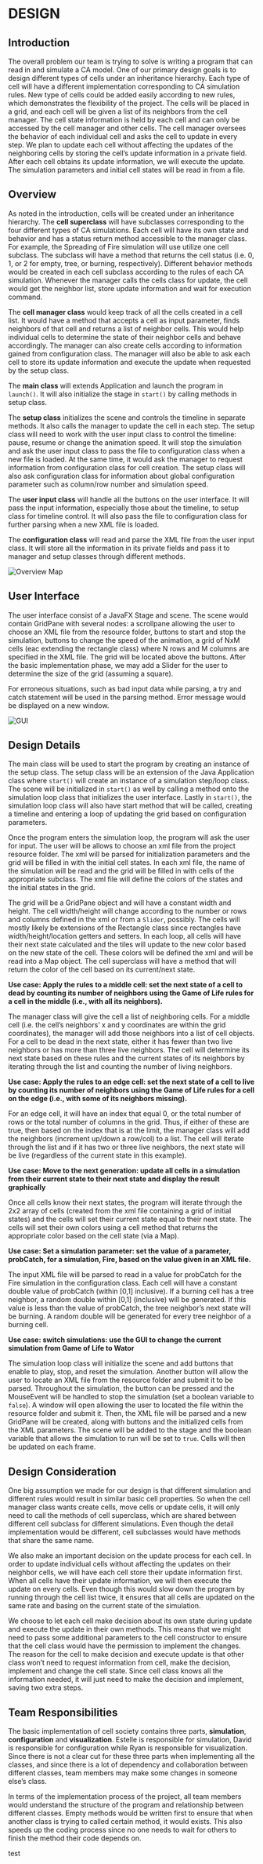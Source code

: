 # DESIGN

## Introduction

The overall problem our team is trying to solve is writing a program that can read in and simulate a CA model. One of our primary design goals is to design different types of cells under an inheritance hierarchy. Each type of cell will have a different implementation corresponding to CA simulation rules. New type of cells could be added easily according to new rules, which demonstrates the flexibility of the project. The cells will be placed in a grid, and each cell will be given a list of its neighbors from the cell manager. The cell state information is held by each cell and can only be accessed by the cell manager and other cells. The cell manager oversees the behavior of each individual cell and asks the cell to update in every step. We plan to update each cell without affecting the updates of the neighboring cells by storing the cell’s update information in a private field. After each cell obtains its update information, we will execute the update. The simulation parameters and initial cell states will be read in from a file.


## Overview

As noted in the introduction, cells will be created under an inheritance hierarchy. The **cell superclass** will have subclasses corresponding to the four different types of CA simulations. Each cell will have its own state and behavior and has a status return method accessible to the manager class. For example, the Spreading of Fire simulation will use utilize one cell subclass. The subclass will have a method that returns the cell status (i.e. 0, 1, or 2 for empty, tree, or burning, respectively). Different behavior methods would be created in each cell subclass according to the rules of each CA simulation. Whenever the manager calls the cells class for update, the cell would get the neighbor list, store update information and wait for execution command. 


The **cell manager class** would keep track of all the cells created in a cell list. It would have a method that accepts a cell as input parameter, finds neighbors of that cell and returns a list of neighbor cells. This would help individual cells to determine the state of their neighbor cells and behave accordingly. The manager can also create cells according to information gained from configuration class. The manager will also be able to ask each cell to store its update information and execute the update when requested by the setup class. 


The **main class** will extends Application and launch the program in `launch()`. It will also initialize the stage in `start()` by calling methods in setup class. 


The **setup class** initializes the scene and controls the timeline in separate methods. It also calls the manager to update the cell in each step. The setup class will need to work with the user input class to control the timeline: pause, resume or change the animation speed. It will stop the simulation and ask the user input class to pass the file to configuration class when a new file is loaded. At the same time, it would ask the manager to request information from configuration class for cell creation. The setup class will also ask configuration class for information about global configuration parameter such as column/row number and simulation speed. 


The **user input class** will handle all the buttons on the user interface. It will pass the input information, especially those about the timeline, to setup class for timeline control. It will also pass the file to configuration class for further parsing when a new XML file is loaded. 


The **configuration class** will read and parse the XML file from the user input class. It will store all the information in its private fields and pass it to manager and setup classes through different methods. 

![Overview Map](map.png)

## User Interface

The user interface consist of a JavaFX Stage and scene. The scene would contain GridPane with several nodes: a scrollpane allowing the user to choose an XML file from the resource folder, buttons to start and stop the simulation, buttons to change the speed of the animation, a grid of NxM cells (eac extending the rectangle class) where N rows and M columns are specified in the XML file. The grid will be located above the buttons. After the basic implementation phase, we may add a Slider for the user to determine the size of the grid (assuming a square). 


For erroneous situations, such as bad input data while parsing, a try and catch statement will be used in the parsing method. Error message would be displayed on a new window. 

![GUI](GUI.png)

## Design Details

The main class will be used to start the program by creating an instance of the setup class. The setup class will be an extension of the Java Application class where `start()` will create an instance of a simulation step/loop class. The scene will be initialized in `start()` as well by calling a method onto the simulation loop class that initializes the user interface. Lastly in `start()`, the simulation loop class will also have start method that will be called, creating a timeline and entering a loop of updating the grid based on configuration parameters. 


Once the program enters the simulation loop, the program will ask the user for input. The user will be allows to choose an xml file from the project resource folder. The xml will be parsed for initialization parameters and the grid will be filled in with the initial cell states. In each xml file, the name of the simulation will be read and the grid will be filled in with cells of the appropriate subclass. The xml file will define the colors of the states and the initial states in the grid. 


The grid will be a GridPane object and will have a constant width and height. The cell width/height will change according to the number or rows and columns defined in the xml or from a `Slider`, possibly. The cells will mostly likely be extensions of the Rectangle class since rectangles have width/height/location getters and setters. In each loop, all cells will have their next state calculated and the tiles will update to the new color based on the new state of the cell. These colors will be defined the xml and will be read into a Map object. The cell superclass will have a method that will return the color of the cell based on its current/next state.


**Use case: Apply the rules to a middle cell: set the next state of a cell to dead by counting its number of neighbors using the Game of Life rules for a cell in the middle (i.e., with all its neighbors).**


The manager class will give the cell a list of neighboring cells. For a middle cell (i.e. the cell’s neighbors’ x and y coordinates are within the grid coordinates), the manager will add those neighbors into a list of cell objects. For a cell to be dead in the next state, either it has fewer than two live neighbors or has more than three live neighbors. The cell will determine its next state based on these rules and the current states of its neighbors by iterating through the list and counting the number of living neighbors. 


**Use case: Apply the rules to an edge cell: set the next state of a cell to live by counting its number of neighbors using the Game of Life rules for a cell on the edge (i.e., with some of its neighbors missing).**


For an edge cell, it will have an index that equal 0, or the total number of rows or the total number of columns in the grid. Thus, if either of these are true, then based on the index that is at the limit, the manager class will add the neighbors (increment up/down a row/col) to a list. The cell will iterate through the list and if it has two or three live neighbors, the next state will be live (regardless of the current state in this example).


**Use case: Move to the next generation: update all cells in a simulation from their current state to their next state and display the result graphically**


Once all cells know their next states, the program will iterate through the 2x2 array of cells (created from the xml file containing a grid of initial states) and the cells will set their current state equal to their next state. The cells will set their own colors using a cell method that returns the appropriate color based on the cell state (via a Map).


**Use case: Set a simulation parameter: set the value of a parameter, probCatch, for a simulation, Fire, based on the value given in an XML file.**


The input XML file will be parsed to read in a value for probCatch for the Fire simulation in the configuration class. Each cell will have a constant double value of probCatch (within [0,1] inclusive). If a burning cell has a tree neighbor, a random double within [0,1] (inclusive) will be generated. If this value is less than the value of probCatch, the tree neighbor’s next state will be burning. A random double will be generated for every tree neighbor of a burning cell.


**Use case: switch simulations: use the GUI to change the current simulation from Game of Life to Wator**


The simulation loop class will initialize the scene and add buttons that enable to play, stop, and reset the simulation. Another button will allow the user to locate an XML file from the resource folder and submit it to be parsed. Throughout the simulation, the button can be pressed and the MouseEvent will be handled to stop the simulation (set a boolean variable to `false`). A window will open allowing the user to located the file within the resource folder and submit it. Then, the XML file will be parsed and a new GridPane will be created, along with buttons and the initialized cells from the XML parameters. The scene will be added to the stage and the boolean variable that allows the simulation to run will be set to `true`. Cells will then be updated on each frame.


## Design Consideration

One big assumption we made for our design is that different simulation and different rules would result in similar basic cell properties. So when the cell manager class wants create cells, move cells or update cells, it will only need to call the methods of cell superclass, which are shared between different cell subclass for different simulations. Even though the detail implementation would be different, cell subclasses would have methods that share the same name. 


We also make an important decision on the update process for each cell. In order to update individual cells without affecting the updates on their neighbor cells, we will have each cell store their update information first. When all cells have their update information, we will then execute the update on every cells. Even though this would slow down the program by running through the cell list twice, it ensures that all cells are updated on the same rate and basing on the current state of the simulation. 


We choose to let each cell make decision about its own state during update and execute the update in their own methods. This means that we might need to pass some additional parameters to the cell constructor to ensure that the cell class would have the permission to implement the changes. The reason for the cell to make decision and execute update is that other class won’t need to request information from cell, make the decision, implement and change the cell state. Since cell class knows all the information needed, it will just need to make the decision and implement, saving two extra steps. 


## Team Responsibilities 

The basic implementation of cell society contains three parts, **simulation**, **configuration** and **visualization**. Estelle is responsible for simulation, David is responsible for configuration while Ryan is responsible for visualization. Since there is not a clear cut for these three parts when implementing all the classes, and since there is a lot of dependency and collaboration between different classes, team members may make some changes in someone else’s class. 


In terms of the implementation process of the project, all team members would understand the structure of the program and relationship between different classes. Empty methods would be written first to ensure that when another class is trying to called certain method, it would exists. This also speeds up the coding process since no one needs to wait for others to finish the method their code depends on. 

test


